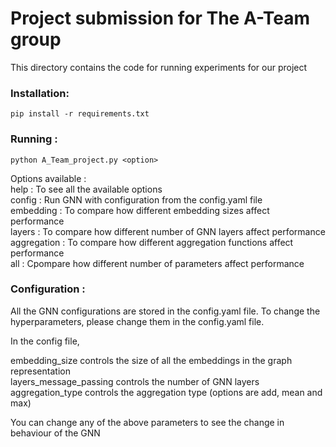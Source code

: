 # Project submission for The A-Team group
This directory contains the code for running experiments for our project

### Installation:
`pip install -r requirements.txt`

### Running :
`python A_Team_project.py <option>`

Options available :   
help        : To see all the available options  
config      : Run GNN with configuration from the config.yaml file  
embedding   : To compare how different embedding sizes affect performance  
layers      : To compare how different number of GNN layers  affect performance  
aggregation : To compare how different aggregation functions affect performance  
all         : Cpompare how different number of parameters affect performance  


### Configuration :
All the GNN configurations are stored in the config.yaml file. To change the hyperparameters, please change them in the config.yaml file.  

In the config file, 

embedding\_size controls the size of all the embeddings in the graph representation  
layers\_message\_passing controls the number of GNN layers  
aggregation\_type controls the aggregation type (options are add, mean and max)  

You can change any of the above parameters to see the change in behaviour of the GNN 
